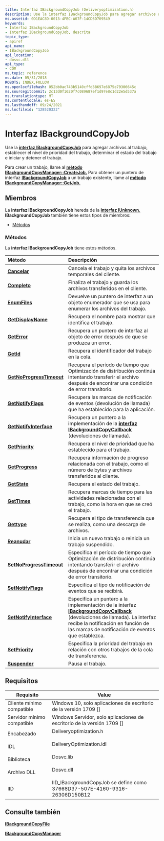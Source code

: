 ```yaml
---
title: Interfaz IBackgroundCopyJob (Deliveryoptimization.h)
description: Use la interfaz IBackgroundCopyJob para agregar archivos al trabajo, establecer el nivel de prioridad del trabajo, determinar el estado del trabajo e iniciar y detener el trabajo.
ms.assetid: 0D1EAC8D-0013-4FBC-A07F-14CD5D709549
keywords:
- Interfaz IBackgroundCopyJob
- Interfaz IBackgroundCopyJob, descrita
topic_type:
- apiref
api_name:
- IBackgroundCopyJob
api_location:
- dosvc.dll
api_type:
- COM
ms.topic: reference
ms.date: 05/31/2018
ROBOTS: INDEX,FOLLOW
ms.openlocfilehash: 052bb0ac743b5140cffd38697e6875e79306645c
ms.sourcegitcommit: 2c13d0f1620f7c089687ef1d97e8c1d22e5d537a
ms.translationtype: MT
ms.contentlocale: es-ES
ms.lasthandoff: 09/24/2021
ms.locfileid: "128520322"
---
```

# <a name="ibackgroundcopyjob-interface"></a>Interfaz IBackgroundCopyJob

Use la [**interfaz IBackgroundCopyJob**](https://www.bing.com/search?q=**IBackgroundCopyJob**) para agregar archivos al trabajo, establecer el nivel de prioridad del trabajo, determinar el estado del trabajo e iniciar y detener el trabajo.

Para crear un trabajo, llame al [**método IBackgroundCopyManager::CreateJob.**](ibackgroundcopymanager-createjob.md) Para obtener un puntero de interfaz [**IBackgroundCopyJob**](https://www.bing.com/search?q=**IBackgroundCopyJob**) a un trabajo existente, llame al [**método IBackgroundCopyManager::GetJob.**](ibackgroundcopymanager-getjob.md)

## <a name="members"></a>Miembros

La **interfaz IBackgroundCopyJob** hereda de la [**interfaz IUnknown.**](/windows/desktop/api/unknwn/nn-unknwn-iunknown) **IBackgroundCopyJob** también tiene estos tipos de miembros:

-   [Métodos](#methods)

### <a name="methods"></a>Métodos

La **interfaz IBackgroundCopyJob** tiene estos métodos.



| Método                                                                  | Descripción                                                                                                                                                                                                                       |
|:------------------------------------------------------------------------|:----------------------------------------------------------------------------------------------------------------------------------------------------------------------------------------------------------------------------------|
| [**Cancelar**](ibackgroundcopyjob-cancel.md)                             | Cancela el trabajo y quita los archivos temporales del cliente.<br/>                                                                                                                                                           |
| [**Completo**](ibackgroundcopyjob-complete.md)                         | Finaliza el trabajo y guarda los archivos transferidos en el cliente.<br/>                                                                                                                                                            |
| [**EnumFiles**](ibackgroundcopyjob-enumfiles.md)                       | Devuelve un puntero de interfaz a un objeto enumerador que se usa para enumerar los archivos del trabajo.<br/>                                                                                                                   |
| [**GetDisplayName**](ibackgroundcopyjob-getdisplayname.md)             | Recupera el nombre para mostrar que identifica el trabajo.<br/>                                                                                                                                                                    |
| [**GetError**](ibackgroundcopyjob-geterror.md)                         | Recupera un puntero de interfaz al objeto de error después de que se produzca un error.<br/>                                                                                                                                              |
| [**GetId**](ibackgroundcopyjob-getid.md)                               | Recupera el identificador del trabajo en la cola.<br/>                                                                                                                                                                      |
| [**GetNoProgressTimeout**](ibackgroundcopyjob-getnoprogresstimeout.md) | Recupera el período de tiempo que Optimización de distribución continúa intentando transferir el archivo después de encontrar una condición de error transitorio.<br/>                                                                                             |
| [**GetNotifyFlags**](ibackgroundcopyjob-getnotifyflags.md)             | Recupera las marcas de notificación de eventos (devolución de llamada) que ha establecido para la aplicación.<br/>                                                                                                                                   |
| [**GetNotifyInterface**](ibackgroundcopyjob-getnotifyinterface.md)     | Recupera un puntero a la implementación de la [**interfaz IBackgroundCopyCallback**](ibackgroundcopycallback.md) (devoluciones de llamada).<br/>                                                                                    |
| [**GetPriority**](ibackgroundcopyjob-getpriority.md)                   | Recupera el nivel de prioridad que ha establecido para el trabajo.<br/>                                                                                                                                                                 |
| [**GetProgress**](ibackgroundcopyjob-getprogress.md)                   | Recupera información de progreso relacionada con el trabajo, como el número de bytes y archivos transferidos al cliente.<br/>                                                                                                           |
| [**GetState**](ibackgroundcopyjob-getstate.md)                         | Recupera el estado del trabajo.<br/>                                                                                                                                                                                        |
| [**GetTimes**](ibackgroundcopyjob-gettimes.md)                         | Recupera marcas de tiempo para las actividades relacionadas con el trabajo, como la hora en que se creó el trabajo.<br/>                                                                                                                         |
| [**Gettype**](ibackgroundcopyjob-gettype.md)                           | Recupera el tipo de transferencia que se realiza, como una descarga de archivos.<br/>                                                                                                                                               |
| [**Reanudar**](ibackgroundcopyjob-resume.md)                             | Inicia un nuevo trabajo o reinicia un trabajo suspendido.<br/>                                                                                                                                                                          |
| [**SetNoProgressTimeout**](ibackgroundcopyjob-setnoprogresstimeout.md) | Especifica el período de tiempo que Optimización de distribución continúa intentando transferir el archivo después de encontrar una condición de error transitorio.<br/>                                                                                             |
| [**SetNotifyFlags**](ibackgroundcopyjob-setnotifyflags.md)             | Especifica el tipo de notificación de eventos que se recibirá.<br/>                                                                                                                                                                   |
| [**SetNotifyInterface**](ibackgroundcopyjob-setnotifyinterface.md)     | Especifica un puntero a la implementación de la interfaz [**IBackgroundCopyCallback**](ibackgroundcopycallback.md) (devoluciones de llamada). La interfaz recibe la notificación en función de las marcas de notificación de eventos que establezca.<br/> |
| [**SetPriority**](ibackgroundcopyjob-setpriority.md)                   | Especifica la prioridad del trabajo en relación con otros trabajos de la cola de transferencia.<br/>                                                                                                                                        |
| [**Suspender**](ibackgroundcopyjob-suspend.md)                           | Pausa el trabajo.<br/>                                                                                                                                                                                                        |



 

## <a name="requirements"></a>Requisitos



| Requisito | Value |
|-------------------------------------|-----------------------------------------------------------------------------------------------------|
| Cliente mínimo compatible<br/> | Windows 10, solo aplicaciones de escritorio de la versión 1709 \[\]<br/>                                           |
| Servidor mínimo compatible<br/> | Windows Servidor, solo aplicaciones de escritorio de la versión 1709 \[\]<br/>                                       |
| Encabezado<br/>                   | <dl> <dt>Deliveryoptimization.h</dt> </dl>   |
| IDL<br/>                      | <dl> <dt>DeliveryOptimization.idl</dt> </dl> |
| Biblioteca<br/>                  | <dl> <dt>Dosvc.lib</dt> </dl>                |
| Archivo DLL<br/>                      | <dl> <dt>Dosvc.dll</dt> </dl>                |
| IID<br/>                      | IID_IBackgroundCopyJob se define como 37668D37-507E-4160-9316-26306D150B12<br/>               |



## <a name="see-also"></a>Consulte también

<dl> <dt>

[**IBackgroundCopyFile**](ibackgroundcopyfile.md)
</dt> <dt>

[**IBackgroundCopyManager**](ibackgroundcopymanager.md)
</dt> </dl>

 

